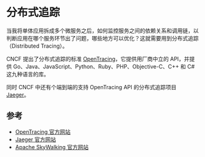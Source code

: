 # 分布式追踪

当我将单体应用拆成多个微服务之后，如何监控服务之间的依赖关系和调用链，以判断应用在哪个服务环节出了问题，哪些地方可以优化？这就需要用到分布式追踪（Distributed Tracing）。

CNCF 提出了分布式追踪的标准 [OpenTracing](https://opentracing.io/)，它提供用厂商中立的 API，并提供 Go、Java、JavaScript、Python、Ruby、PHP、Objective-C、C++ 和 C# 这九种语言的库。

同时 CNCF  中还有个端到端的支持 OpenTracing API 的分布式追踪项目 [Jaeger](https://www.jaegertracing.io/)。

## 参考

- [OpenTracing 官方网站](https://opentracing.io/)
- [Jaeger 官方网站](https://www.jaegertracing.io/)
- [Apache SkyWalking 官方网站](https://skywalking.apache.org/)
